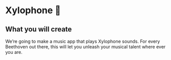 # Xylophone 🎹


## What you will create

We’re going to make a music app that plays Xylophone sounds. For every Beethoven out there, this will let you unleash your musical talent where ever you are. 


